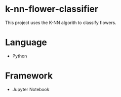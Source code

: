 # k-nn-flower-classifier
This project uses the K-NN algorith to classify flowers.

# Language
- Python

# Framework
- Jupyter Notebook
